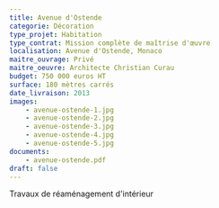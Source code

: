```yaml
---
title: Avenue d'Ostende
categorie: Décoration
type_projet: Habitation
type_contrat: Mission complète de maîtrise d'œuvre
localisation: Avenue d'Ostende, Monaco
maitre_ouvrage: Privé
maitre_oeuvre: Architecte Christian Curau
budget: 750 000 euros HT
surface: 180 mètres carrés
date_livraison: 2013
images:
    - avenue-ostende-1.jpg
    - avenue-ostende-2.jpg
    - avenue-ostende-3.jpg
    - avenue-ostende-4.jpg
    - avenue-ostende-5.jpg
documents:
    - avenue-ostende.pdf
draft: false
---
```

Travaux de réaménagement d'intérieur

